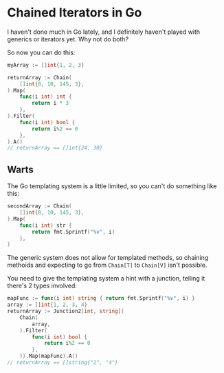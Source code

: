 # Chained Iterators in Go

I haven't done much in Go lately, and I definitely haven't played with generics or iterators yet. Why not do both?

So now you can do this:

```go
myArray := []int{1, 2, 3}

returnArray := Chain(
    []int{8, 10, 145, 3},
).Map(
    func(i int) int {
        return i * 3
    },
).Filter(
    func(i int) bool {
        return i%2 == 0
    },
).A()
// returnArray == []int{24, 30}
```

## Warts

The Go templating system is a little limited, so you can't do something like this:

```go
secondArray := Chain(
    []int{8, 10, 145, 3},
).Map(
    func(i int) str {
        return fmt.Sprintf("%v", i)
    },
)
```

The generic system does not allow for templated methods, so chaining methoids and expecting to go from `Chain[T]` to `Chain[V]` isn't possible.

You need to give the templating system a hint with a junction, telling it there's 2 types involved:

```go
mapFunc := func(i int) string { return fmt.Sprintf("%v", i) }
array := []int{1, 2, 3, 4}
returnArray := Junction2[int, string](
    Chain(
        array,
    ).Filter(
        func(i int) bool {
            return i%2 == 0
        },
    )).Map(mapFunc).A()
// returnArray == []string{"2", "4"}
```
